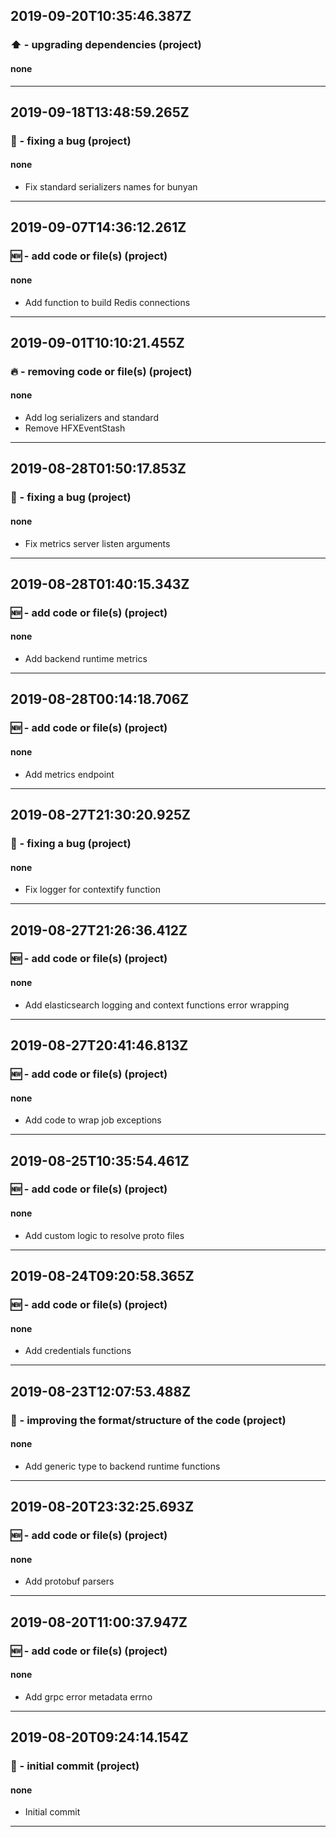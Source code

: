 ## 2019-09-20T10:35:46.387Z
### ⬆️ - upgrading dependencies (project)

#### none


-----------------------------

## 2019-09-18T13:48:59.265Z
### 🐛 - fixing a bug (project)

#### none

- Fix standard serializers names for bunyan

-----------------------------

## 2019-09-07T14:36:12.261Z
### 🆕 - add code or file(s) (project)

#### none

- Add function to build Redis connections

-----------------------------

## 2019-09-01T10:10:21.455Z
### 🔥 - removing code or file(s) (project)

#### none

- Add log serializers and standard
- Remove HFXEventStash

-----------------------------

## 2019-08-28T01:50:17.853Z
### 🐛 - fixing a bug (project)

#### none

- Fix metrics server listen arguments

-----------------------------

## 2019-08-28T01:40:15.343Z
### 🆕 - add code or file(s) (project)

#### none

- Add backend runtime metrics

-----------------------------

## 2019-08-28T00:14:18.706Z
### 🆕 - add code or file(s) (project)

#### none

- Add metrics endpoint

-----------------------------

## 2019-08-27T21:30:20.925Z
### 🐛 - fixing a bug (project)

#### none

- Fix logger for contextify function

-----------------------------

## 2019-08-27T21:26:36.412Z
### 🆕 - add code or file(s) (project)

#### none

- Add elasticsearch logging and context functions error wrapping

-----------------------------

## 2019-08-27T20:41:46.813Z
### 🆕 - add code or file(s) (project)

#### none

- Add code to wrap job exceptions

-----------------------------

## 2019-08-25T10:35:54.461Z
### 🆕 - add code or file(s) (project)

#### none

- Add custom logic to resolve proto files

-----------------------------

## 2019-08-24T09:20:58.365Z
### 🆕 - add code or file(s) (project)

#### none

- Add credentials functions

-----------------------------

## 2019-08-23T12:07:53.488Z
### 🎨 - improving the format/structure of the code (project)

#### none

- Add generic type to backend runtime functions

-----------------------------

## 2019-08-20T23:32:25.693Z
### 🆕 - add code or file(s) (project)

#### none

- Add protobuf parsers

-----------------------------

## 2019-08-20T11:00:37.947Z
### 🆕 - add code or file(s) (project)

#### none

- Add grpc error metadata errno

-----------------------------

## 2019-08-20T09:24:14.154Z
### 🎉 - initial commit (project)

#### none

- Initial commit

-----------------------------

